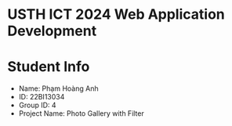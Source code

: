 USTH ICT 2024 Web Application Development
=====================================================

Student Info
=======================

* Name: Phạm Hoàng Anh
* ID: 22BI13034
* Group ID: 4
* Project Name: Photo Gallery with Filter
